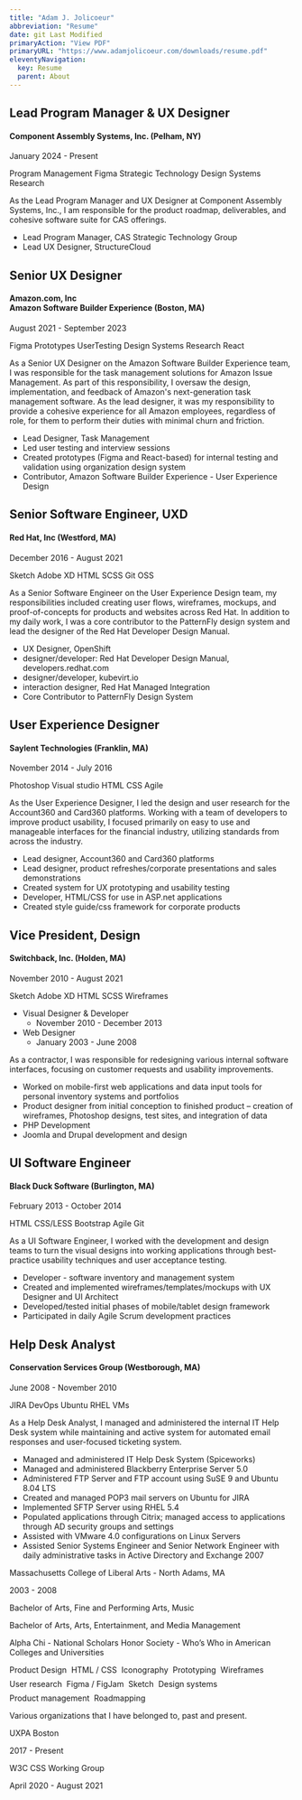 ```yaml
---
title: "Adam J. Jolicoeur"
abbreviation: "Resume"
date: git Last Modified
primaryAction: "View PDF"
primaryURL: "https://www.adamjolicoeur.com/downloads/resume.pdf"
eleventyNavigation:
  key: Resume
  parent: About
---
```


<div class="container mb-2 py-2 px-0">
  <div class="row px-0 pb-3 mx-0">
    <div class="col-12 col-md-6">
      <h2 class="mt-0">Lead Program Manager &amp; UX Designer</h2>
      <h4 class="my-0">Component Assembly Systems, Inc. (Pelham, NY)</h4>
      <p class="text-body-secondary">January 2024 - Present</p>
      <div class="pb-3 row-badges">
        <sl-badge variant="primary" pill>Program Management</sl-badge>
        <sl-badge variant="primary" pill>Figma</sl-badge>
        <sl-badge variant="primary" pill>Strategic Technology</sl-badge>
        <sl-badge variant="primary" pill>Design Systems</sl-badge>
        <sl-badge variant="primary" pill>Research</sl-badge>
      </div>
    </div>
    <div class="col-12 col-md-6">
      <p class="pt-0">As the Lead Program Manager and UX Designer at Component Assembly Systems, Inc., I am responsible for the product roadmap, deliverables, and cohesive software suite for CAS offerings.</p>
      <ul class="icon-list">
        <li>Lead Program Manager, CAS Strategic Technology Group</li>
        <li>Lead UX Designer, StructureCloud</li>
      </ul>
    </div>
  </div>
  <div class="row px-0 pb-3 mx-0">
    <div class="col-12 col-md-6">
      <h2 class="mt-0">Senior UX Designer</h2>
      <h4 class="my-0">Amazon.com, Inc <br /> Amazon Software Builder Experience (Boston, MA)</h4>
      <p class="text-body-secondary">August 2021 - September 2023</p>
      <div class="pb-3 row-badges">
        <sl-badge variant="primary" pill>Figma</sl-badge>
        <sl-badge variant="primary" pill>Prototypes</sl-badge>
        <sl-badge variant="primary" pill>UserTesting</sl-badge>
        <sl-badge variant="primary" pill>Design Systems</sl-badge>
        <sl-badge variant="primary" pill>Research</sl-badge>
        <sl-badge variant="primary" pill>React</sl-badge>
      </div>
    </div>
    <div class="col-12 col-md-6">
      <p class="pt-0">As a Senior UX Designer on the Amazon Software Builder Experience team, I was responsible for the task management solutions for Amazon Issue Management. As part of this responsibility, I oversaw the design, implementation, and feedback of Amazon's next-generation task management software. As the lead designer, it was my responsibility to provide a cohesive experience for all Amazon employees, regardless of role, for them to perform their duties with minimal churn and friction.</p>
      <ul class="icon-list">
        <li>Lead Designer, Task Management</li>
        <li>Led user testing and interview sessions</li>
        <li>Created prototypes (Figma and React-based) for internal testing and validation using organization design system</li>
        <li>Contributor, Amazon Software Builder Experience - User Experience Design</li>
      </ul>
    </div>
  </div>
</div>
<div class="container mb-2 py-2 px-0">
  <div class="row px-0 pb-3 mx-0">
    <div class="col-12 col-md-6">
      <h2 class="mt-0">Senior Software Engineer, UXD</h2>
      <h4 class="my-0">Red Hat, Inc (Westford, MA)</h4>
      <p class="text-body-secondary">December 2016 - August 2021</p>
      <div class="pb-3 row-badges">
        <sl-badge variant="primary" pill>Sketch</sl-badge>
        <sl-badge variant="primary" pill>Adobe XD</sl-badge>
        <sl-badge variant="primary" pill>HTML</sl-badge>
        <sl-badge variant="primary" pill>SCSS</sl-badge>
        <sl-badge variant="primary" pill>Git</sl-badge>
        <sl-badge variant="primary" pill>OSS</sl-badge>
      </div>
    </div>
    <div class="col-12 col-md-6">
      <p>As a Senior Software Engineer on the User Experience Design team, my responsibilities included creating user flows, wireframes, mockups, and proof-of-concepts for products and websites across Red Hat. In addition to my daily work, I was a core contributor to the PatternFly design system and lead the designer of the Red Hat Developer Design Manual.</p>
      <ul class="icon-list">
        <li>UX Designer, OpenShift</li>
        <li>designer/developer: Red Hat Developer Design Manual, developers.redhat.com</li>
        <li>designer/developer, kubevirt.io </li>
        <li>interaction designer, Red Hat Managed Integration</li>
        <li>Core Contributor to PatternFly Design System</li>
      </ul>
    </div>
  </div>
</div>
<div class="container mb-2 py-2 px-0">
  <div class="row px-0 pb-3 mx-0">
    <div class="col-12 col-md-6">
      <h2 class="mt-0">User Experience Designer</h2>
      <h4 class="my-0">Saylent Technologies (Franklin, MA)</h4>
      <p class="text-body-secondary">November 2014 - July 2016</p>
      <div class="pb-3 row-badges">
        <sl-badge variant="primary" pill>Photoshop</sl-badge>
        <sl-badge variant="primary" pill>Visual studio</sl-badge>
        <sl-badge variant="primary" pill>HTML</sl-badge>
        <sl-badge variant="primary" pill>CSS</sl-badge>
        <sl-badge variant="primary" pill>Agile</sl-badge>
      </div>
    </div>
    <div class="col-12 col-md-6">
      <p>As the User Experience Designer, I led the design and user research for the Account360 and Card360 platforms. Working with a team of developers to improve product usability, I focused primarily on easy to use and manageable interfaces for the financial industry, utilizing standards from across the industry.</p>
      <ul class="icon-list">
        <li>Lead designer, Account360 and Card360 platforms</li>
        <li>Lead designer, product refreshes/corporate presentations and sales demonstrations</li>
        <li>Created system for UX prototyping and usability testing</li>
        <li>Developer, HTML/CSS for use in ASP.net applications</li>
        <li>Created style guide/css framework for corporate products</li>
      </ul>
    </div>
  </div>
</div>
<div class="container mb-2 py-2 px-0">
  <div class="row px-0 pb-3 mx-0">
    <div class="col-12 col-md-6">
      <h2 class="mt-0">Vice President, Design</h2>
      <h4 class="my-0">Switchback, Inc. (Holden, MA)</h4>
      <p class="text-body-secondary">November 2010 - August 2021</p>
      <div class="pb-3 row-badges">
        <sl-badge variant="primary" pill>Sketch</sl-badge>
        <sl-badge variant="primary" pill>Adobe XD</sl-badge>
        <sl-badge variant="primary" pill>HTML</sl-badge>
        <sl-badge variant="primary" pill>SCSS</sl-badge>
        <sl-badge variant="primary" pill>Wireframes</sl-badge>
      </div>
      <ul class="icon-list">
        <li class="text-muted">
          Visual Designer &amp; Developer
          <ul><li>November 2010 - December 2013</li></ul>
        </li>
        <li class="text-muted">
          Web Designer
          <ul><li>January 2003 - June 2008</li></ul>
        </li>
      </ul>
    </div>
    <div class="col-12 col-md-6">
      <p>As a contractor, I was responsible for redesigning various internal software interfaces, focusing on customer requests and usability improvements.</p>
      <ul class="icon-list">
        <li>Worked on mobile-first web applications and data input tools for personal inventory systems and portfolios</li>
        <li>Product designer from initial conception to finished product – creation of wireframes, Photoshop designs, test sites, and integration of data</li>
        <li>PHP Development</li>
        <li>Joomla and Drupal development and design</li>
      </ul>
    </div>
  </div>
</div>
<div class="container mb-2 py-2 px-0">
  <div class="row px-0 pb-3 mx-0">
    <div class="col-12 col-md-6">
      <h2 class="mt-0">UI Software Engineer</h2>
      <h4 class="my-0">Black Duck Software (Burlington, MA)</h4>
      <p class="text-body-secondary">February 2013 - October 2014</p>
      <div class="pb-3 row-badges">
        <sl-badge variant="primary" pill>HTML</sl-badge>
        <sl-badge variant="primary" pill>CSS/LESS</sl-badge>
        <sl-badge variant="primary" pill>Bootstrap</sl-badge>
        <sl-badge variant="primary" pill>Agile</sl-badge>
        <sl-badge variant="primary" pill>Git</sl-badge>
      </div>
    </div>
    <div class="col-12 col-md-6">
      <p>As a UI Software Engineer, I worked with the development and design teams to turn the visual designs into working applications through best-practice usability techniques and user acceptance testing.</p>
      <ul class="icon-list">
        <li>Developer - software inventory and management system</li>
        <li>Created and implemented wireframes/templates/mockups with UX Designer and UI Architect</li>
        <li>Developed/tested initial phases of mobile/tablet design framework</li>
        <li>Participated in daily Agile Scrum development practices</li>
      </ul>
    </div>
  </div>
</div>
<div class="container mb-2 py-2 px-0">
  <div class="row px-0 pb-3 mx-0">
    <div class="col-12 col-md-6">
      <h2 class="mt-0">Help Desk Analyst</h2>
      <h4 class="my-0">Conservation Services Group (Westborough, MA)</h4>
      <p class="text-body-secondary">June 2008 - November 2010</p>
      <div class="pb-3 row-badges">
        <sl-badge variant="primary" pill>JIRA</sl-badge>
        <sl-badge variant="primary" pill>DevOps</sl-badge>
        <sl-badge variant="primary" pill>Ubuntu</sl-badge>
        <sl-badge variant="primary" pill>RHEL</sl-badge>
        <sl-badge variant="primary" pill>VMs</sl-badge>
      </div>
    </div>
    <div class="col-12 col-md-6">
    <p>As a Help Desk Analyst, I managed and administered the internal IT Help Desk system while maintaining and active system for automated email responses and user-focused ticketing system.</p>
      <ul class="icon-list">
        <li>Managed and administered IT Help Desk System (Spiceworks)</li>
        <li>Managed and administered Blackberry Enterprise Server 5.0</li>
        <li>Administered FTP Server and FTP account using SuSE 9 and Ubuntu 8.04 LTS</li>
        <li>Created and managed POP3 mail servers on Ubuntu for JIRA</li>
        <li>Implemented SFTP Server using RHEL 5.4</li>
        <li>Populated applications through Citrix; managed access to applications through AD security groups and settings</li>
        <li>Assisted with VMware 4.0 configurations on Linux Servers</li>
        <li>Assisted Senior Systems Engineer and Senior Network Engineer with daily administrative tasks in Active Directory and Exchange 2007</li>
      </ul>
    </div>
  </div>
</div>
<div class="container py-3 mt-3 px-0">
  <div class="details-group-example">
    <sl-details summary="Education" open>
      <sl-icon name="caret-right-square" slot="expand-icon"></sl-icon>
      <sl-icon name="caret-left-square" slot="collapse-icon"></sl-icon>
      <p class="bold mb-1">Massachusetts College of Liberal Arts - North Adams, MA</p>
      <date>2003 - 2008</date>
      <p class="mt-3">Bachelor of Arts, Fine and Performing Arts, Music</p>
      <p>Bachelor of Arts, Arts, Entertainment, and Media Management</p>
      <p>Alpha Chi - National Scholars Honor Society - Who’s Who in American Colleges and Universities</p>
    </sl-details>
    <sl-details summary="Skills">
      <sl-icon name="caret-right-square" slot="expand-icon"></sl-icon>
      <sl-icon name="caret-left-square" slot="collapse-icon"></sl-icon>
      <div style="display: flex; align-items: center; flex-direction: row; flex-wrap: wrap; gap: 0.5rem;">
        <sl-tag size="medium" pill>Product Design</sl-tag>
        <sl-tag size="medium" pill>HTML / CSS</sl-tag>
        <sl-tag size="medium" pill>Iconography</sl-tag>
        <sl-tag size="medium" pill>Prototyping</sl-tag>
        <sl-tag size="medium" pill>Wireframes</sl-tag>
        <sl-tag size="medium" pill>User research</sl-tag>
        <sl-tag size="medium" pill>Figma / FigJam</sl-tag>
        <sl-tag size="medium" pill>Sketch</sl-tag>
        <sl-tag size="medium" pill>Design systems</sl-tag>
        <sl-tag size="medium" pill>Product management</sl-tag>
        <sl-tag size="medium" pill>Roadmapping</sl-tag>
      </div>
    </sl-details>
    <sl-details summary="Organizations">
      <sl-icon name="caret-right-square" slot="expand-icon"></sl-icon>
      <sl-icon name="caret-left-square" slot="collapse-icon"></sl-icon>
      <p>Various organizations that I have belonged to, past and present.</p>
      <p class="bold mb-1">UXPA Boston</p>
      <date>2017 - Present</date>
      <p class="bold mt-3 mb-1">W3C CSS Working Group</p>
      <date>April 2020 - August 2021</date>
    </sl-details>
  </div>
</div>
  <style>
  sl-details.custom-icons::part(summary-icon) {
    /* Disable the expand/collapse animation */
    rotate: none !important;
  }
  </style>
